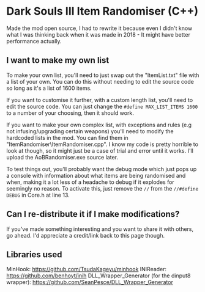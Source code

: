 # Dark Souls III Item Randomiser (C++)

Made the mod open source, I had to rewrite it because even I didn't know what I was thinking back when it was made in 2018 - It might have better performance actually.

## I want to make my own list

To make your own list, you'll need to just swap out the "ItemList.txt" file with a list of your own. You can do this without needing to edit the source code so long as it's a list of 1600 items.

If you want to customise it further, with a custom length list, you'll need to edit the source code. You can just change the `#define MAX_LIST_ITEMS 1600` to a number of your choosing, then it should work. 

If you want to make your own complex list, with exceptions and rules (e.g not infusing/upgrading certain weapons) you'll need to modify the hardcoded lists in the mod. You can find them in "ItemRandomiser\ItemRandomiser.cpp". I know my code is pretty horrible to look at though, so it might just be a case of trial and error until it works. I'll upload the AoBRandomiser.exe source later.

To test things out, you'll probably want the debug mode which just pops up a console with information about what items are being randomised and when, making it a lot less of a headache to debug if it explodes for seemingly no reason. To activate this, just remove the `//` from the `//#define DEBUG` in Core.h at line 13.

## Can I re-distribute it if I make modifications?

If you've made something interesting and you want to share it with others, go ahead. I'd appreciate a credit/link back to this page though.

## Libraries used

MinHook: https://github.com/TsudaKageyu/minhook
INIReader: https://github.com/benhoyt/inih
DLL_Wrapper_Generator (for the dinput8 wrapper): https://github.com/SeanPesce/DLL_Wrapper_Generator
